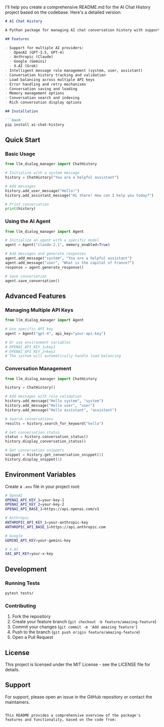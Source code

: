 I'll help you create a comprehensive README.md for the AI Chat History project based on the codebase. Here's a detailed version:

```markdown
# AI Chat History

A Python package for managing AI chat conversation history with support for multiple LLM providers (OpenAI, Anthropic, Google, X.AI) and convenient conversation management features.

## Features

- Support for multiple AI providers:
  - OpenAI (GPT-3.5, GPT-4)
  - Anthropic (Claude)
  - Google (Gemini)
  - X.AI (Grok)
- Intelligent message role management (system, user, assistant)
- Conversation history tracking and validation
- Load balancing across multiple API keys
- Error handling and retry mechanisms
- Conversation saving and loading
- Memory management options
- Conversation search and indexing
- Rich conversation display options

## Installation

```bash
pip install ai-chat-history
```

## Quick Start

### Basic Usage

```python
from llm_dialog_manager import ChatHistory

# Initialize with a system message
history = ChatHistory("You are a helpful assistant")

# Add messages
history.add_user_message("Hello!")
history.add_assistant_message("Hi there! How can I help you today?")

# Print conversation
print(history)
```

### Using the AI Agent

```python
from llm_dialog_manager import Agent

# Initialize an agent with a specific model
agent = Agent("claude-2.1", memory_enabled=True)

# Add messages and generate responses
agent.add_message("system", "You are a helpful assistant")
agent.add_message("user", "What is the capital of France?")
response = agent.generate_response()

# Save conversation
agent.save_conversation()
```

## Advanced Features

### Managing Multiple API Keys

```python
from llm_dialog_manager import Agent

# Use specific API key
agent = Agent("gpt-4", api_key="your-api-key")

# Or use environment variables
# OPENAI_API_KEY_1=key1
# OPENAI_API_KEY_2=key2
# The system will automatically handle load balancing
```

### Conversation Management

```python
from llm_dialog_manager import ChatHistory

history = ChatHistory()

# Add messages with role validation
history.add_message("Hello system", "system")
history.add_message("Hello user", "user")
history.add_message("Hello assistant", "assistant")

# Search conversations
results = history.search_for_keyword("hello")

# Get conversation status
status = history.conversation_status()
history.display_conversation_status()

# Get conversation snippets
snippet = history.get_conversation_snippet(1)
history.display_snippet(1)
```

## Environment Variables

Create a `.env` file in your project root:

```bash
# OpenAI
OPENAI_API_KEY_1=your-key-1
OPENAI_API_KEY_2=your-key-2
OPENAI_API_BASE_1=https://api.openai.com/v1

# Anthropic
ANTHROPIC_API_KEY_1=your-anthropic-key
ANTHROPIC_API_BASE_1=https://api.anthropic.com

# Google
GEMINI_API_KEY=your-gemini-key

# X.AI
XAI_API_KEY=your-x-key
```

## Development

### Running Tests

```bash
pytest tests/
```

### Contributing

1. Fork the repository
2. Create your feature branch (`git checkout -b feature/amazing-feature`)
3. Commit your changes (`git commit -m 'Add amazing feature'`)
4. Push to the branch (`git push origin feature/amazing-feature`)
5. Open a Pull Request

## License

This project is licensed under the MIT License - see the LICENSE file for details.

## Support

For support, please open an issue in the GitHub repository or contact the maintainers.
```

This README provides a comprehensive overview of the package's features and functionality, based on the code from:
